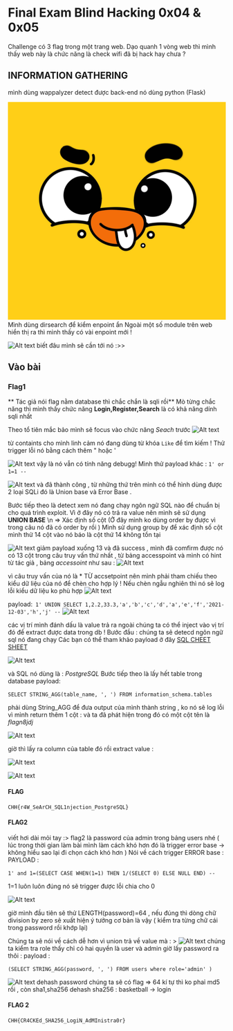 # Final Exam Blind Hacking 0x04 & 0x05
Challenge có 3 flag trong một trang web.
Dạo quanh 1 vòng web thì mình thấy web này là chức năng là check wifi đã bị hack hay chưa  ? 
## INFORMATION GATHERING 
 mình dùng wappalyzer detect được back-end nó dùng python (Flask)
 
 ![Alt text](image.png)
 Mình dùng dirsearch để kiểm enpoint ẩn 
 Ngoài một số module trên web hiển thị ra thì mình thấy có vài enpoint mới ! 
 
 ![Alt text](image-1.png)
 biết đâu mình sẽ cần tới nó :>> 

## Vào bài 

### Flag1
 ** Tác giả nói flag nằm database thì chắc chắn là sqli rồi**
 Mò từng chắc năng thì mình thấy chức năng **Login,Register,Search** là có khả năng dính sqli nhất 

Theo tổ tiên mắc bảo mình sẽ focus vào chức năng *Seach* trước 
![Alt text](image-2.png)

từ containts cho mình linh cảm nó đang dùng từ khóa ```Like``` để tìm kiếm ! 
Thử trigger lỗi nó bằng cách thêm "  hoặc ' 

![Alt text](image-3.png)
vậy là nó vẫn có tính năng debugg! 
Mình thử payload khác : 
```1' or 1=1 --```

![Alt text](image-4.png)
và đã thành công , từ những thứ trên mình có thể hình dùng được 2 loại SQLi 
đó là Union base và Error Base .

Bước tiếp theo là detect xem nó đang chạy ngôn ngữ SQL nào để chuẩn bị cho quá trình exploit.
Vì ở đây nó có trả ra value nên mình sẽ sử dụng **UNION BASE** \n
=> Xác định số cột (Ở đây mình ko dùng order by được vì trong câu nó đã có order by rồi )
Mình sử dụng group by để xác định số cột 
mình thử 14 cột vào nó báo là cột thứ 14 không tồn tại 

![Alt text](image-5.png)
giảm payload xuống 13 
và đã success , mình đã comfirm được nó có 13 cột trong câu truy vấn thứ nhất , từ bảng accesspoint 
và mình có hint từ tác giả , bảng *accessoint* như sau :
![Alt text](image-6.png)

vì câu truy vấn của nó là * TỪ accsetpoint nên mình phải tham chiếu theo kiểu dữ liệu của nó để chèn cho hợp lý ! 
Nếu chèn ngẫu nghiên thì nó sẽ log lỗi kiểu dữ liệu ko phù hợp 
![Alt text](image-7.png)

payload:``` 1' UNION SELECT 1,2.2,33.3,'a','b','c','d','a','e','f','2021-12-03','h','j' --```
![Alt text](image-8.png)

các vị trí mình đánh dấu là value trả ra ngoài chúng ta có thể inject vào vị trí đó để extract được data trong db !
Bước đầu : chúng ta sẽ detecd ngôn ngữ sql nó đang chạy 
Các bạn có thể tham khảo payload ở đây [SQL CHEET SHEET](https://portswigger.net/web-security/sql-injection/cheat-sheet)

![Alt text](image-9.png)

và SQL nó dùng là  : *PostgreSQL*
Bước tiếp theo là lấy hết table trong database 
payload: 
```
SELECT STRING_AGG(table_name, ', ') FROM information_schema.tables
```
phải dùng String_AGG để đưa output của mình thành string , ko nó sẽ log lỗi vì mình return thêm 1 cột :
và ta đã phát hiện trong đó có một cột tên là *flagn8jdj* 

![Alt text](image-10.png)

giờ thì lấy ra column của table đó rồi extract value : 

![Alt text](image-11.png)

![Alt text](image-12.png)

#### FLAG 
 ```
 CHH{r4W_SeArCH_SQL1njection_PostgreSQL}
 ```


#### FLAG2
 viết hơi dài mỏi tay :> flag2 là password của admin trong bảng users nhé ( lúc trong thời gian làm bài mình làm cách khó hơn đó là trigger error base -> không hiểu sao lại đi chọn cách khó hơn )
 Nói về cách trigger ERROR base : 
 PAYLOAD : 
 ```
 1' and 1=(SELECT CASE WHEN(1=1) THEN 1/(SELECT 0) ELSE NULL END) --
 ```
 1=1 luôn luôn đúng nó sẽ trigger được lỗi chia cho 0 
 
 ![Alt text](image-13.png)

 giờ mình đầu tiên sẽ thử LENGTH(password)=64  , nếu đúng thì dòng chữ division by zero sẽ xuất hiện 
 ý tưởng cơ bản là vậy ( kiểm tra từng chữ cái trong password rồi khớp lại)

 Chúng ta sẽ nói về cách dễ hơn vì union trả về value mà : >
![Alt text](image-15.png)
chúng ta kiểm tra role thấy chỉ có hai quyền là user và admin 
giờ lấy password ra thôi  : 
payload : 
```
(SELECT STRING_AGG(password, ', ') FROM users where role='admin' )
```
![Alt text](image-16.png)
dehash password chúng ta sẽ có flag => 64 kí tự thì ko phaỉ md5 rồi , còn sha1,sha256 
dehash sha256 : basketball -> login
#### FLAG 2 
```
CHH{CR4CKEd_SHA256_LogiN_AdMInistra0r}
```